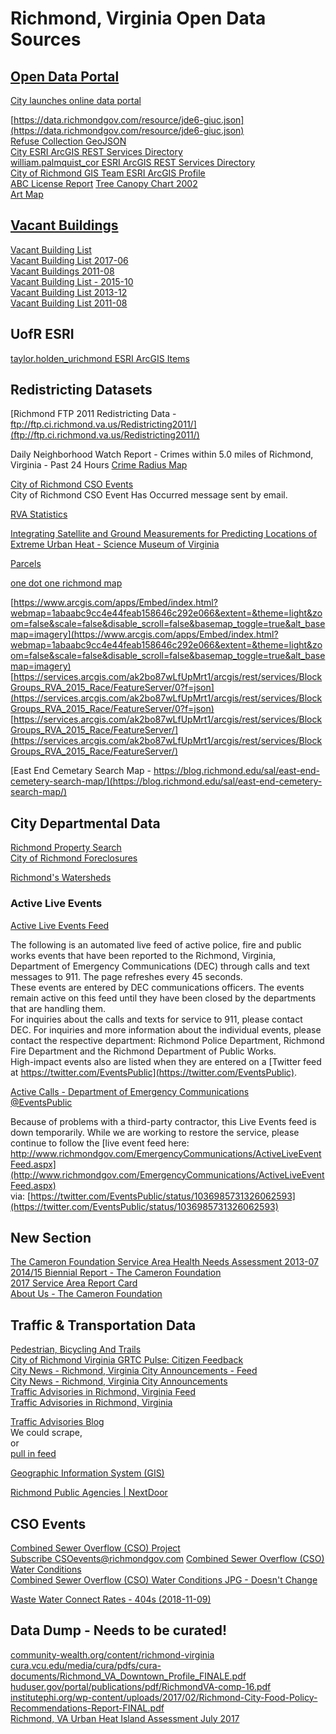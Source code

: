 # Richmond, Virginia Open Data Sources  

## [Open Data Portal](https://data.richmondgov.com/)  
[City launches online data portal](https://www.richmond.com/news/local/city-of-richmond/city-launches-online-data-portal/article_bd1a6031-ce75-5630-af21-f425d7166836.html)  

[https://data.richmondgov.com/resource/jde6-giuc.json](https://data.richmondgov.com/resource/jde6-giuc.json)  
[Refuse Collection GeoJSON](https://data.richmondgov.com/api/geospatial/tnpy-mt5v?method=export&format=GeoJSON)  
[City ESRI ArcGIS REST Services Directory](https://services.arcgis.com/ak2bo87wLfUpMrt1/ArcGIS/rest/services)  
[william.palmquist_cor ESRI ArcGIS REST Services Directory](https://services1.arcgis.com/k3vhq11XkBNeeOfM/ArcGIS/rest/services)  
[City of Richmond GIS Team ESRI ArcGIS Profile](https://cor.maps.arcgis.com/home/user.html?user=richmondvagis)  
[ABC License Report](http://www.richmondgov.com/PlanningAndDevelopmentReview/documents/reportABC_License_Review.pdf)
[Tree Canopy Chart 2002](http://www.richmondgov.com/PlanningAndDevelopmentReview/documents/TreeCanopyChart.pdf)  
[Art Map](http://www.richmondgov.com/PlanningAndDevelopmentReview/documents/artsdistrictmap2.pdf)  


## [Vacant Buildings](http://www.richmondgov.com/PlanningAndDevelopmentReview/VacantBuildingRegistry.aspx)  
[Vacant Building List](http://www.richmondgov.com/PlanningAndDevelopmentReview/documents/listVacantBuildinglist.pdf)  
[Vacant Building List 2017-06](http://web.archive.org/web/20171028155024/http://www.richmondgov.com/PlanningAndDevelopmentReview/documents/listVacantBuildinglist.pdf)  
[Vacant Buildings 2011-08](http://web.archive.org/web/20111119055029/http://www.richmondgov.com/planninganddevelopmentreview/documents/listVacantBuildingRegistry.pdf)  
[Vacant Building List - 2015-10](http://web.archive.org/web/20160207052813/http://www.richmondgov.com/planninganddevelopmentreview/documents/listVacantBuildingRegistry.pdf)  
[Vacant Building List 2013-12](http://web.archive.org/web/20150910095803/http://www.richmondgov.com/planninganddevelopmentreview/documents/listVacantBuildingRegistry.pdf)  
[Vacant Building List 2011-08](http://web.archive.org/web/20111119055029/http://www.richmondgov.com/planninganddevelopmentreview/documents/listVacantBuildingRegistry.pdf)  

## UofR ESRI  
[taylor.holden_urichmond ESRI ArcGIS Items](http://www.arcgis.com/home/search.html?q=owner%3Ataylor.holden_urichmond&restrict=false&start=1&sortOrder=true&sortField=relevance)  

## Redistricting Datasets  
[Richmond FTP 2011 Redistricting Data - ftp://ftp.ci.richmond.va.us/Redistricting2011/](ftp://ftp.ci.richmond.va.us/Redistricting2011/)  

Daily Neighborhood Watch Report - Crimes within 5.0 miles of Richmond, Virginia - Past 24 Hours
[Crime Radius Map](https://communitycrimemap.com/?address=(37.54072570800781,-77.43605041503906)&radius=5.0)  

[City of Richmond CSO Events](http://www.richmondgov.com/PublicUtilities/projectCombinedSewerOverflowWaterConditions.aspx)  
City of Richmond CSO Event Has Occurred message sent by email.  

[RVA Statistics](https://rvastatistics.com/)  

[Integrating Satellite and Ground Measurements for Predicting Locations of Extreme Urban Heat - Science Museum of Virginia](https://www.mdpi.com/2225-1154/7/1/5)  


[Parcels](http://services1.arcgis.com/k3vhq11XkBNeeOfM/ArcGIS/rest/services/Parcels/FeatureServer/0)

[one dot one richmond map](https://blog.richmond.edu/sal/one-dot-richmond/)

[https://www.arcgis.com/apps/Embed/index.html?webmap=1abaabc9cc4e44feab158646c292e066&extent=&theme=light&zoom=false&scale=false&disable_scroll=false&basemap_toggle=true&alt_basemap=imagery](https://www.arcgis.com/apps/Embed/index.html?webmap=1abaabc9cc4e44feab158646c292e066&extent=&theme=light&zoom=false&scale=false&disable_scroll=false&basemap_toggle=true&alt_basemap=imagery)  
[https://services.arcgis.com/ak2bo87wLfUpMrt1/arcgis/rest/services/BlockGroups_RVA_2015_Race/FeatureServer/0?f=json](https://services.arcgis.com/ak2bo87wLfUpMrt1/arcgis/rest/services/BlockGroups_RVA_2015_Race/FeatureServer/0?f=json)  
[https://services.arcgis.com/ak2bo87wLfUpMrt1/arcgis/rest/services/BlockGroups_RVA_2015_Race/FeatureServer/](https://services.arcgis.com/ak2bo87wLfUpMrt1/arcgis/rest/services/BlockGroups_RVA_2015_Race/FeatureServer/)  

[East End Cemetary Search Map - https://blog.richmond.edu/sal/east-end-cemetery-search-map/](https://blog.richmond.edu/sal/east-end-cemetery-search-map/)  

## City Departmental Data  
[Richmond Property Search](http://eservices.ci.richmond.va.us/applications/propertysearch/Search.aspx)  
[City of Richmond Foreclosures](http://idx.richmondvamls.net/i/Foreclosures_City_of_Richmond)  


[Richmond's Watersheds](http://www.rvah2o.org/richmonds-watersheds/)  



### Active Live Events  
[Active Live Events Feed](http://www.richmondgov.com/content/EmergencyCommunications/ActiveLiveEventFeed.aspx)  

The following is an automated live feed of active police, fire and public works events that have been reported to the Richmond, Virginia, Department of Emergency Communications (DEC) through calls and text messages to 911. The page refreshes every 45 seconds.  
These events are entered by DEC communications officers. The events remain active on this feed until they have been closed by the departments that are handling them.  
For inquiries about the calls and texts for service to 911, please contact DEC. For inquiries and more information about the individual events, please contact the respective department: Richmond Police Department, Richmond Fire Department and the Richmond Department of Public Works.  
High-impact events also are listed when they are entered on a [Twitter feed at https://twitter.com/EventsPublic](https://twitter.com/EventsPublic).  

[Active Calls - Department of Emergency Communications](http://eservices.ci.richmond.va.us/applications/publicsafety/ActiveCalls/)  
[@EventsPublic](https://twitter.com/EventsPublic)  




Because of problems with a third-party contractor, this Live Events feed is down temporarily. While we are working to restore the service, please continue to follow the [live event feed here: http://www.richmondgov.com/EmergencyCommunications/ActiveLiveEventFeed.aspx](http://www.richmondgov.com/EmergencyCommunications/ActiveLiveEventFeed.aspx)  
via: [https://twitter.com/EventsPublic/status/1036985731326062593](https://twitter.com/EventsPublic/status/1036985731326062593)  


## New Section  
[The Cameron Foundation Service Area Health Needs Assessment 2013-07](https://camfound.org/wp-content/uploads/2013/12/2013-Health-Needs-Assessment.pdf)  
[2014/15 Biennial Report - The Cameron Foundation](https://camfound.org/wp-content/uploads/2016/10/Cameron-AR-2014-15.pdf)  
[2017 Service Area Report Card](https://camfound.org/wp-content/uploads/2018/03/2017-Report-Card-Summary-for-web-FINAL.pdf)  
[About Us - The Cameron Foundation](https://camfound.org/about-us/publications)  

## Traffic & Transportation Data  

[Pedestrian, Bicycling And Trails](http://www.richmondgov.com/BikePed/index.aspx)  
[City of Richmond Virginia GRTC Pulse: Citizen Feedback](https://cor.maps.arcgis.com/apps/CrowdsourceReporter/index.html?appid=d009e99d528a48ddbdddcddeecfbef6d)  
[City News - Richmond, Virginia City Announcements - Feed](http://richmondvaannouncements.blogspot.com/feeds/posts/default)  
[City News - Richmond, Virginia City Announcements](http://richmondvaannouncements.blogspot.com/)  
[Traffic Advisories in Richmond, Virginia Feed](http://richmondvastreetcloser.blogspot.com/feeds/posts/default)  
[Traffic Advisories in Richmond, Virginia](http://richmondvastreetcloser.blogspot.com/)  




[Traffic Advisories Blog](http://richmondvastreetcloser.blogspot.com/)  
We could scrape,  
or  
[pull in feed](http://richmondvastreetcloser.blogspot.com/feeds/posts/default)  

[Geographic Information System (GIS)](http://www.richmondgov.com/PublicWorks/GISteam.aspx)  


[Richmond Public Agencies | NextDoor](https://nextdoor.com/agency-city/va/richmond/)  


## CSO Events  

[Combined Sewer Overflow (CSO) Project](http://www.richmondgov.com/publicutilities/projectCombinedSewerOverflow.aspx)  
[Subscribe CSOevents@richmondgov.com](mailto:CSOevents@richmondgov.com)
[Combined Sewer Overflow (CSO) Water Conditions](http://www.richmondgov.com/PublicUtilities/projectCombinedSewerOverflowWaterConditions.aspx)  
[Combined Sewer Overflow (CSO) Water Conditions JPG - Doesn't Change](http://www.richmondgov.com/PublicUtilities/images/CSONotification.jpg)  



[Waste Water Connect Rates - 404s (2018-11-09)](http://eservices.ci.richmond.va.us/APPLICATIONS/CSOSUBSCRIPTION/error.htm?aspxerrorpath=/applications/CSOSubscription/csoregister.aspx)  




## Data Dump - Needs to be curated!  
[community-wealth.org/content/richmond-virginia](https://community-wealth.org/content/richmond-virginia)  
[cura.vcu.edu/media/cura/pdfs/cura-documents/Richmond_VA_Downtown_Profile_FINALE.pdf](https://cura.vcu.edu/media/cura/pdfs/cura-documents/Richmond_VA_Downtown_Profile_FINALE.pdf)  
[huduser.gov/portal/publications/pdf/RichmondVA-comp-16.pdf](https://www.huduser.gov/portal/publications/pdf/RichmondVA-comp-16.pdf)  
[institutephi.org/wp-content/uploads/2017/02/Richmond-City-Food-Policy-Recommendations-Report-FINAL.pdf](http://www.institutephi.org/wp-content/uploads/2017/02/Richmond-City-Food-Policy-Recommendations-Report-FINAL.pdf)  
[Richmond, VA Urban Heat Island Assessment July 2017](https://osf.io/f9nhg/)  


